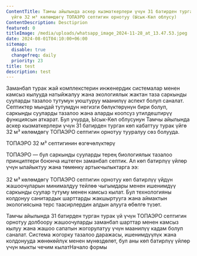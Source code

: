 ```yaml
---
ContentTitle: Тамчы айылында аскер кызматкерлери үчүн 31 батирден турган турак
  үйгө 32 м³ көлөмдөгү ТОПАЭРО септигин орнотуу (Ысык-Көл облусу)
ContentDescription: Desctiprion
featured: 0
titleImage: /media/uploads/whatsapp_image_2024-11-28_at_13.47.53.jpeg
date: 2024-08-01T04:10:00+06:00
sitemap:
  disable: true
  changefreq: daily
  priority: 23
title: test
description: test
---
```






Заманбап турак жай комплекстерин инженердик системалар менен камсыз кылууда
натыйжалуу жана экологиялык жактан таза саркынды сууларды тазалоо тутумун
уюштуруу маанилүү аспект болуп саналат. Септиктер мындай тутумдун негизги
бөлүктөрүнүн бири болуп, саркынды сууларды тазалоо жана аларды коопсуз
утилдештирүү функциясын аткарат. Бул учурда, Ысык-Көл облусунун Тамчы айылында
аскер кызматкерлери үчүн 31 батирден турган көп кабаттуу турак үйгө 32 м³
көлөмдөгү ТОПАЭРО септигин орнотуу тууралуу сөз болууда.

ТОПАЭРО 32 м³ септигинин өзгөчөлүктөрү

ТОПАЭРО — бул саркынды сууларды терең биологиялык тазалоо принциптери боюнча
иштеген заманбап септик. Ал көп батирлүү үйлөр үчүн ылайыктуу жана төмөнкү
артыкчылыктарга ээ:\
\
32 м³ көлөмдөгү ТОПАЭРО септигин орнотуу көп батирлүү үйдүн жашоочуларын
минималдуу тейлөө чыгымдары менен ишенимдүү саркынды суулар тутуму менен камсыз
кылат. Бул технологияны колдонуу санитардык шарттарды жакшыртууга жана аймактын
экологиясына терс таасирлердин алдын алууга өбөлгө түзөт.

Тамчы айылында 31 батирден турган турак үй үчүн ТОПАЭРО септигин орнотуу
долбоору жашоочуларды заманбап шарттар менен камсыз кылуу жана жашоо сапатын
жогорулатуу үчүн маанилүү кадам болуп саналат. Система жогорку тазалоо
даражасы, ишенимдүүлүк жана колдонууда жөнөкөйлүк менен мүнөздөлөт, бул аны көп
батирлүү үйлөр үчүн мыкты чечим кылатНачало
формы
